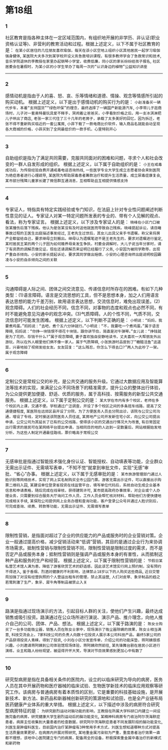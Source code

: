 # 第18组

### 1
社区教育是指各种主体在一定区域范围内，有组织地开展的非学历、非认证(职业资格认证等)、非营利的教育活动和过程。根据上述定义，以下不属于社区教育的是：
`在某小区居住的几位朋友喜欢瑜伽，每天在该小区空地上组织小区其他居民一起学习瑜伽强身健体`,
`某医院大夫多次到某学校开设义务急救培训课程，有很多教师学会了急救常识和技术`,
`音乐学院退休的李教授在家里办起钢琴小学堂，收费低廉，同小区的家长纷纷给孩子报名`,
`社区居委会在暑假时，为某小区的小学生举办了每周一次的“认识身边的植物”公益知识讲座`

------

### 2
感情动机是指由于人的喜、怒、哀、乐等情绪和道德、情操、观念等情感所引起的购买动机。
根据上述定义，以下是出于感情动机的购买行为的是：
`小赵准备买一辆代步车，本着“支持国货”“绿色环保”的理念，最终选择了一辆国产新能源汽车`,
`小李带儿子逛商场时，儿子对一套奥特曼玩具爱不释手，哭闹着让爸爸买，小李看到价格之后，用一支冰淇淋把儿子哄出了商店`,
`老张一家三代住了三十几年的老房子，承载了太多美好的回忆，因为拆迁，老张不得不重新购买临近的一套公寓房`,
`小菲下载了一款电商比价软件，输入商品名就能自动呈现各大商城的价格，小菲买到了全网最低价的一款手机，心里特别开心`

------

### 3
自助组织是指为了满足共同需要，克服共同面对的困难和问题，寻求个人和社会改变的一群人自发形成的组织。
根据上述定义，以下属于自助组织的是：
`小王在戒毒成功后，为传授经验自费开通戒毒电话咨询热线`,
`一些医学专业大学生成立志愿者协会来到医院为绝症患者进行心理疏导`,
`某医院为帮助尿毒患者筹款治疗和提升生活质量，成立尿毒症康复会`,
`某市部分残障儿童家长建了微信群互通消息，互相帮助且互相提供情感支持`

------

### 4
专家证人，特指具有特定实践经验或专门知识，在法庭上针对专业性问题阐述判断性意见的证人。专家证人对某一特定问题所发表的专业的、带有个人见解的观点、看法，称为专家证言。
根据上述定义，以下涉及专家证人的是：
`晓峰在小区门口被张某撞伤后落下残疾。他认为是张某没有及时送他就医而导致自己残疾。晓峰提起诉讼，请目睹事故过程的王医生出庭描述事发经过`,
`王老先生过世后，其女儿出具父亲手书遗嘱，称父亲将房产全都留给自己，要求继母立刻搬出。继母认为遗嘱笔迹不是王老先生的，要求对遗嘱进行鉴定`,
`某村居民王某的两个儿子因为如何赡养母亲发生争执，村委会调解时，大儿子说当年分家时，请了有资质的调解员做见证，现在还请调解员来证明已经履行了义务`,
`小安因为被同学欺辱，出现严重自杀倾向。小安的家长提起诉论，要求其同学做出赔偿，小安的心理咨询师出庭说明校园霸凌与小安的自杀倾向之间的关联`

------

### 5
沟通障碍是人际之间、团体之间交流意见、传递信息时所存在的困难。有如下几种
类型：(1)语言障碍。语言是交流思想的工具，但不是思想本身，加之人们用语言表达思想的能力千差万别，故用语言表达思想，交流信息时，难免出现误差。(2)观念障碍。人们的社会经历不同，信念不同，对事物的态度和观点也必然不同，有时不能避免意见沟通中的观念冲突。(3)气质障碍。人的个性不同，气质不同，交流信息时可能发生困难。
根据上述定义，以下判断不正确的是：
`小明说：“妈妈，我要煮鸡蛋。”妈妈说：“去吧，煮个五六分钟就行。”小明说：“不，我要吃一个煮鸡蛋。”属于语言障碍`,
`妈妈说：“你挣一块钱恨不得花十块钱，跟你讲节俭，简直是对牛弹琴。”女儿说：“挣钱就是为了花的，存钱干什么?”属于观念障碍`,
`妻子喜欢独自安静地读书，丈夫喜欢一大帮朋友外出游玩，所以在外人眼里他们俩不像一家人。属于气质障碍`,
`小张旅游时品尝到了“糖醋活鱼”这道菜，兴奋地拍了视频发给女友。女友回复：“这么残忍，你怎么下得去口?”两人为此吵了一架。属于观念障碍`

------

### 6
定制公交是常规公交的补充，是公共交通的服务升级。它通过大数据应用及智能算法等技术的实现，来满足公众不同场景下的精准需求，提升公众的整体出行体验，为公众提供更加便捷、舒适、优质的服务，属于高科技、按需服务的新型公共交通服务。
根据上述定义，以下属于定制公交的是：
`某大学在市内有多个校区，老师在多个校区内上课，交通不便。学校通过广泛调查，开设了多个校区之间的多条班车线路，提高了交通便捷程度`,
`某医院在远郊区县开设了分院，为了方便医务人员去分院出诊，该院与公交公司沟通，增设了专线，定时接送该院医务人员往返`,
`某房地产公司开发新住宅小区，向公交公司提出申请，公交公司为其延长了已有的公交线路，使得该小区的交通出行情况大为改善`,
`有日常固定出行需求的居民可在某网络平台提出申请，当相同目的地的人达到一定数量后，网站根据始发地分析，为这些人制定开通最佳路线，票价略高于常规公交`

------

### 7
无感审批是指通过智能技术强化身份认证、智能授权、自动填表等功能，企业群众无需出示证件、无需填写表单，“不知不觉”就拿到审批文件，实现“无感”审批、“省心”办事。
根据上述定义，以下属于无感审批的是：
`某市旅游管理部门通过人脸识别等网络技术，实现了网上实名制购买全市公园门票。游客无需出示证件，可以直接出示购票二维码入园`,
`某建设单位登录省投资在线监管平台，填写单位代码后，系统自动生成企业基本信息和申请表格，随后完成在线审核，获得建筑许可`,
`某市提高政府办事效率，对企业或个人办理业务，只需要到综合服务大厅询问工作人员，工作人员会帮忙核对材料，帮助他们方便快捷地完成相关手续`,
`某保险公司提供网上业务办理和查询功能，客户登录公众号并通过人脸识别后，可完成查询、续费、转款等功能，无需出示证件、无需填写表单`

------

### 8
限制性营销，是指面对超过了企业的供应能力的产品或服务时的企业营销对策。企业一般通过提高价格，减少促销活动来“低调”营销，其目的是通过企业行为来协调市场需求。抵制性营销与限制性营销不同，限制性营销是限制过度的需求，而不是否定产品或服务本身；抵制性营销则是强调产品或服务本身的有害性，从而抵制这种产品和服务的生产和经营。
根据上述定义，以下属于限制性营销的是：
`节假日某私营艺术馆人满为患，降低了游客欣赏艺术的舒适感，因此该艺术馆实行网上预约制，没有预约不得进入`,
`鉴于香烟、烈酒对健康的不利影响，法律禁止18岁以下的人购买这些商品`,
`近日交管局加强了对没有经营执照的个人营运出租车的管理，禁止其运营`,
`人们对皮草、象牙制品的趋之若鹜刺激了生产，象牙、犀牛角等制品被禁止入关`

------

### 9
路演是指通过现场演示的方法，引起目标人群的关注，使他们产生兴趣，最终达成销售或吸引投资。路演通过在公众场所进行演说、演示产品、推介理念，向他人推介自己的公司、团体、产品、想法。
根据上述定义，以下属于路演的是：
`陈女士购买了一台多功能吸尘器，销售人员在陈女士家中，现场演示了吸尘器除螨的效果，陈女士相当满意`,
`科技交流会上，7家科技公司的负责人向数十位投资人展示本公司科技产品，最终5家公司的产品获得投资人青睐，得到了投资`,
`小刘在小区分发宣传单，介绍公司的功能床垫，蒋阿姨很感兴趣，小刘邀请蒋阿姨到公司体验馆现场体验，蒋阿姨欣然前往`,
`某先锋舞台剧在居民小区进行演练，业主和路人纷纷观望，被逗得开怀大笑，导演对节目效果感到更加心中有数了`

------

### 10
研究型病房是指在具备相关条件的医院内，设立的以临床研究为导向的病房，医务人员在其中开展药物和医疗器械的临床试验、生物医学新技术的临床应用观察等研究工作。该病房与普通病房有着本质性的区别，它是重要的科技基础设施，是开展新技术、新方法、新药品和新器械创新研究的策源地和试验田，也是全产业链布局医药健康产业体系的重大举措。
根据上述定义，以下描述中涉及的病房符合研究型病房特征的是：
`为研究剧烈运动对脑功能的影响，王教授在所属大学科研口内建立一间设施完备的病房，研究健康大学生剧烈运动后的脑功能变化`,
`某精神科病房专门收治阿尔茨海默症患者，病房主任收集到大量患者的检查数据，研究阿尔茨海默症患者不同发展阶段的脑功能变化`,
`刘医生是肿瘤科医生，目前国内治疗某肿瘤有3种常用手术方式，刘医生想知道哪种方式对提高生活质量效果更好，在病房内开展对照研究`,
`某地重金属污染较为严重，重度患者治疗效果一直都不理想，该地中心医院建立专门的病房，配备周全的设备，积极探索重金属中毒治疗的新模式和新药物`

